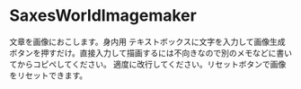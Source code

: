 # SaxesWorldImagemaker
文章を画像におこします。身内用
テキストボックスに文字を入力して画像生成ボタンを押すだけ。直接入力して描画するには不向きなので別のメモなどに書いてからコピペしてください。
適度に改行してください。リセットボタンで画像をリセットできます。
